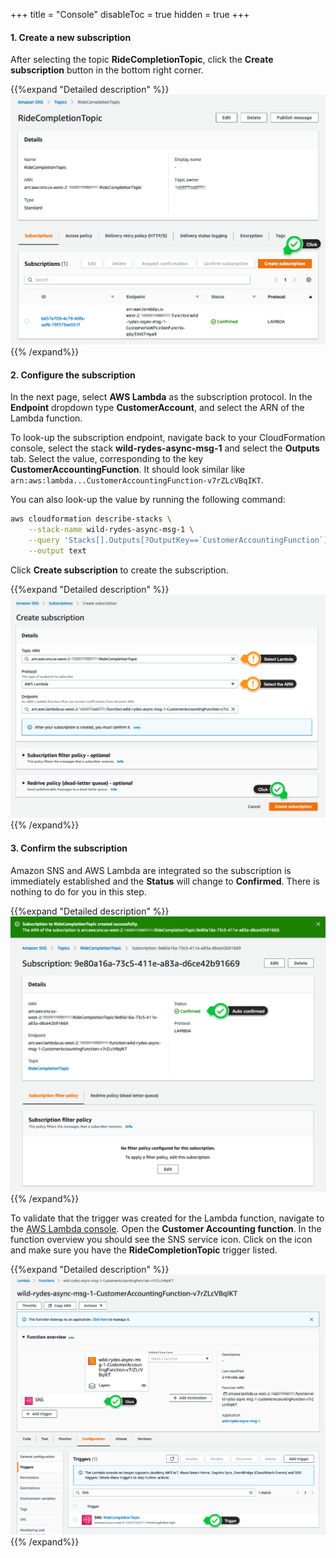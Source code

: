 +++
title = "Console"
disableToc = true
hidden = true
+++

#### 1. Create a new subscription

After selecting the topic **RideCompletionTopic**, click the **Create subscription** button in the bottom right corner.

{{%expand "Detailed description" %}}
![Step 1](step-1-console.png)
{{% /expand%}}

#### 2. Configure the subscription


In the next page, select **AWS Lambda** as the subscription protocol.  In the **Endpoint** dropdown type **CustomerAccount**, and select the ARN of the Lambda function.

To look-up the subscription endpoint, navigate back to your CloudFormation console, select the stack **wild-rydes-async-msg-1** and select the **Outputs** tab. Select the value, corresponding to the key **CustomerAccountingFunction**. It should look similar like `arn:aws:lambda...CustomerAccountingFunction-v7rZLcVBqIKT`.  

You can also look-up the value by running the following command:

```bash
aws cloudformation describe-stacks \
    --stack-name wild-rydes-async-msg-1 \
    --query 'Stacks[].Outputs[?OutputKey==`CustomerAccountingFunction`].OutputValue' \
    --output text
```

Click **Create subscription** to create the subscription.

{{%expand "Detailed description" %}}
![Step 2](step-2-console.png)
{{% /expand%}}


#### 3. Confirm the subscription

Amazon SNS and AWS Lambda are integrated so the subscription is immediately established and the **Status** will change to **Confirmed**. There is nothing to do for you in this step.  

{{%expand "Detailed description" %}}
![Step 3](step-3-console.png)
{{% /expand%}}

To validate that the trigger was created for the Lambda function, navigate to the [AWS Lambda console](https://console.aws.amazon.com/lambda/home?/functions). Open the **Customer Accounting function**. In the function overview you should see the SNS service icon. Click on the icon and make sure you have the **RideCompletionTopic** trigger listed.

{{%expand "Detailed description" %}}
![Step 4](step-4-console.png)
{{% /expand%}}